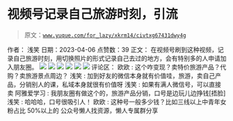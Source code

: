 # 视频号记录自己旅游时刻，引流

> 原文：[`www.yuque.com/for_lazy/xkrm14/civtxg67431dwy4g`](https://www.yuque.com/for_lazy/xkrm14/civtxg67431dwy4g)

<ne-p id="u5e48b495" data-lake-id="u5e48b495">作者： 浅笑</ne-p> <ne-p id="ue60df832" data-lake-id="ue60df832">日期：2023-04-06</ne-p> <ne-p id="u535c41d5" data-lake-id="u535c41d5">点赞数：39</ne-p> <ne-hole id="ue09b3edd" data-lake-id="ue09b3edd"><ne-card data-card-name="hr" data-card-type="block" id="VCvK2" data-event-boundary="card"><ne-p id="ueea8f16c" data-lake-id="ueea8f16c">正文：</ne-p> <ne-p id="u9700037d" data-lake-id="u9700037d">在视频号刷到这种视频，记录自己旅游时刻，用切换照片的形式记录自己去过的地方，会有特别多的人申请加入朋友圈。</ne-p> <ne-p id="u032f8377" data-lake-id="u032f8377"><ne-card data-card-name="image" data-card-type="inline" id="ry47D" data-event-boundary="card">![](img/f8e0cfc631b9612c2735aea8bb1aaf01.png)</ne-card></ne-p> <ne-p id="udb479a57" data-lake-id="udb479a57"><ne-card data-card-name="image" data-card-type="inline" id="APkBq" data-event-boundary="card">![](img/60f7251d12e40055141ecf55205b98b7.png)</ne-card></ne-p> <ne-p id="u00729931" data-lake-id="u00729931"><ne-card data-card-name="image" data-card-type="inline" id="x49OY" data-event-boundary="card">![](img/d8ee66db968537331f4465d29905ff31.png)</ne-card></ne-p> <ne-p id="u95b9ceaa" data-lake-id="u95b9ceaa"><ne-card data-card-name="image" data-card-type="inline" id="eQBEL" data-event-boundary="card">![](img/811d7072aaaa990ac3e208234995b9ca.png)</ne-card></ne-p> <ne-p id="u9a160528" data-lake-id="u9a160528"><ne-card data-card-name="image" data-card-type="inline" id="IVe0k" data-event-boundary="card">![](img/260e422c95b98da9b7d9ea5caa2d4ddf.png)</ne-card></ne-p> <ne-p id="u71c766c6" data-lake-id="u71c766c6"><ne-card data-card-name="image" data-card-type="inline" id="T1IKk" data-event-boundary="card">![](img/ad0d616890d7e60896040b7cf2ded754.png)</ne-card></ne-p> <ne-hole id="ud509b8a4" data-lake-id="ud509b8a4"><ne-card data-card-name="hr" data-card-type="block" id="MaOIS" data-event-boundary="card"><ne-p id="ufb1d8861" data-lake-id="ufb1d8861">评论区：</ne-p> <ne-p id="ua54c901c" data-lake-id="ua54c901c">欧欧 : 这个咋变现？卖特价旅游产品？代购？卖旅游景点周边？</ne-p> <ne-p id="ubf77eaa0" data-lake-id="ubf77eaa0">浅笑 : 加到好友的微信本身就有价值哇，旅游，卖自己产品，分销别人的课，私域本身就很有价值呀</ne-p> <ne-p id="ua3a14e1f" data-lake-id="ua3a14e1f">浅笑 : 如果有满人微信号，可以直接卖</ne-p> <ne-p id="u5b3eada1" data-lake-id="u5b3eada1">阿雅爱学习 : 我朋友圈有做这个的，旅游产品分销，口号是边玩儿边挣钱[捂脸]</ne-p> <ne-p id="u8f425d51" data-lake-id="u8f425d51">浅笑 : 哈哈哈，口号很吸引人！</ne-p> <ne-p id="u09a72b9b" data-lake-id="u09a72b9b">欧欧 : 这种号一般多少钱？比如三线以上中青年女粉占比 50%以上的</ne-p> <ne-hole id="u16d004b3" data-lake-id="u16d004b3"><ne-card data-card-name="hr" data-card-type="block" id="ejRBC" data-event-boundary="card"><ne-p id="ua163fb95" data-lake-id="ua163fb95">公众号懒人找资源，懒人专属群分享</ne-p></ne-card></ne-hole></ne-card></ne-hole></ne-card></ne-hole>